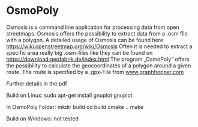 # OsmoPoly

Osmosis is a command line application for processing data from open streetmaps. Osmosis offers the
possibility to extract data from a .osm file with a polygon. A detailed usage of Osmosis can be found
here https://wiki.openstreetmap.org/wiki/Osmosis
Often it is needed to extract a specific area really big .osm-files like they can be found on
https://download.geofabrik.de/index.html
The program „OsmoPoly“ offers the possibility to calculate the geocoordinates of a polygon
around a given route. The route is specified by a .gpx-File from www.graphhopper.com

Further details in the pdf

Build on Linux:
sudo apt-get install gnuplot gnuplot 

In OsmoPoly Folder:
mkdir build
cd build 
cmake ..
make 

Build on Windows:
not tested
